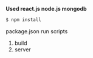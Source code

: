 **Used react.js node.js mongodb**
```sh
$ npm install
```
package.json run scripts 
1. build
2. server
